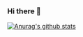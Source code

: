 ### Hi there 👋

  [![Anurag's github stats](https://github-readme-stats.vercel.app/api?username=yeob-yi&show_icons=true&theme=radical)](https://github.com/anuraghazra/github-readme-stats)
<!--
**yeob-yi/yeob-yi** is a ✨ _special_ ✨ repository because its `README.md` (this file) appears on your GitHub profile.

Here are some ideas to get you started:

- 🔭 I’m currently working on ...
- 🌱 I’m currently learning ...
- 👯 I’m looking to collaborate on ...
- 🤔 I’m looking for help with ...
- 💬 Ask me about ...
- 📫 How to reach me: ...
- 😄 Pronouns: ...
- ⚡ Fun fact: ...
-->
